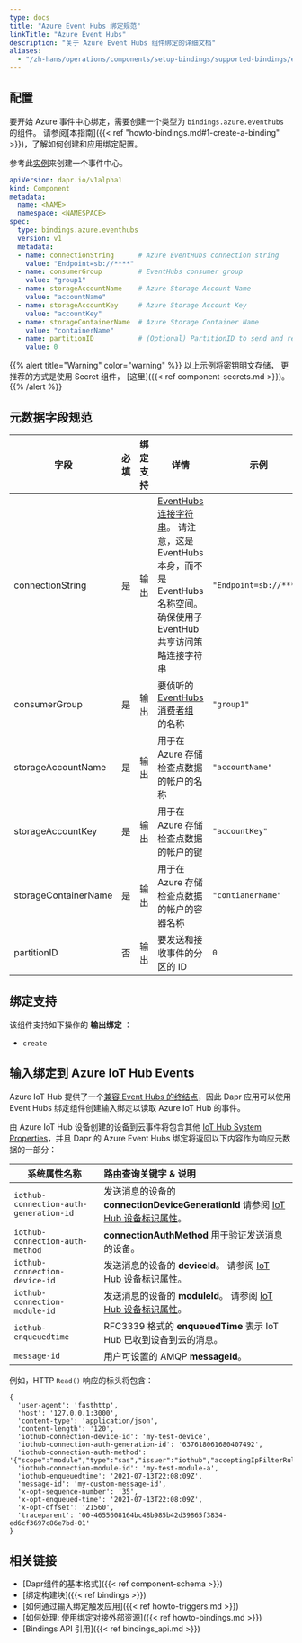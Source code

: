 ```yaml
---
type: docs
title: "Azure Event Hubs 绑定规范"
linkTitle: "Azure Event Hubs"
description: "关于 Azure Event Hubs 组件绑定的详细文档"
aliases:
  - "/zh-hans/operations/components/setup-bindings/supported-bindings/eventhubs/"
---
```


## 配置

要开始 Azure 事件中心绑定，需要创建一个类型为 `bindings.azure.eventhubs` 的组件。 请参阅[本指南]({{< ref "howto-bindings.md#1-create-a-binding" >}})，了解如何创建和应用绑定配置。

参考此[实例](https://docs.microsoft.com/azure/event-hubs/event-hubs-dotnet-framework-getstarted-send)来创建一个事件中心。

```yaml
apiVersion: dapr.io/v1alpha1
kind: Component
metadata:
  name: <NAME>
  namespace: <NAMESPACE>
spec:
  type: bindings.azure.eventhubs
  version: v1
  metadata:
  - name: connectionString      # Azure EventHubs connection string
    value: "Endpoint=sb://****"
  - name: consumerGroup         # EventHubs consumer group
    value: "group1"
  - name: storageAccountName    # Azure Storage Account Name
    value: "accountName"
  - name: storageAccountKey     # Azure Storage Account Key
    value: "accountKey"
  - name: storageContainerName  # Azure Storage Container Name
    value: "containerName"
  - name: partitionID           # (Optional) PartitionID to send and receive events
    value: 0
```

{{% alert title="Warning" color="warning" %}}
以上示例将密钥明文存储， 更推荐的方式是使用 Secret 组件， [这里]({{< ref component-secrets.md >}})。
{{% /alert %}}

## 元数据字段规范

| 字段                   | 必填 | 绑定支持 | 详情                                                                                                                                                                          | 示例                     |
| -------------------- |:--:| ---- | --------------------------------------------------------------------------------------------------------------------------------------------------------------------------- | ---------------------- |
| connectionString     | 是  | 输出   | [EventHubs 连接字符串](https://docs.microsoft.com/azure/event-hubs/authorize-access-shared-access-signature)。 请注意，这是 EventHubs 本身，而不是 EventHubs 名称空间。 确保使用子 EventHub 共享访问策略连接字符串 | `"Endpoint=sb://****"` |
| consumerGroup        | 是  | 输出   | 要侦听的 [EventHubs 消费者组](https://docs.microsoft.com/azure/event-hubs/event-hubs-features#consumer-groups) 的名称                                                                  | `"group1"`             |
| storageAccountName   | 是  | 输出   | 用于在Azure 存储检查点数据的帐户的名称                                                                                                                                                      | `"accountName"`        |
| storageAccountKey    | 是  | 输出   | 用于在Azure 存储检查点数据的帐户的键                                                                                                                                                       | `"accountKey"`         |
| storageContainerName | 是  | 输出   | 用于在Azure 存储检查点数据的帐户的容器名称                                                                                                                                                    | `"contianerName"`      |
| partitionID          | 否  | 输出   | 要发送和接收事件的分区的 ID                                                                                                                                                             | `0`                    |

## 绑定支持

该组件支持如下操作的 **输出绑定** ：

- `create`

## 输入绑定到 Azure IoT Hub Events

Azure IoT Hub 提供了一个[兼容 Event Hubs 的终结点](https://docs.microsoft.com/azure/iot-hub/iot-hub-devguide-messages-read-builtin#read-from-the-built-in-endpoint)，因此 Dapr 应用可以使用 Event Hubs 绑定组件创建输入绑定以读取 Azure IoT Hub 的事件。

由 Azure IoT Hub 设备创建的设备到云事件将包含其他 [IoT Hub System Properties](https://docs.microsoft.com/azure/iot-hub/iot-hub-devguide-messages-construct#system-properties-of-d2c-iot-hub-messages)，并且 Dapr 的 Azure Event Hubs 绑定将返回以下内容作为响应元数据的一部分：

| 系统属性名称                                 | 路由查询关键字 & 说明                                                                                                                                                            |
| -------------------------------------- |:----------------------------------------------------------------------------------------------------------------------------------------------------------------------- |
| `iothub-connection-auth-generation-id` | 发送消息的设备的 **connectionDeviceGenerationId** 请参阅 [IoT Hub 设备标识属性](https://docs.microsoft.com/azure/iot-hub/iot-hub-devguide-identity-registry#device-identity-properties)。 |
| `iothub-connection-auth-method`        | **connectionAuthMethod** 用于验证发送消息的设备。                                                                                                                                   |
| `iothub-connection-device-id`          | 发送消息的设备的 **deviceId**。 请参阅 [IoT Hub 设备标识属性](https://docs.microsoft.com/azure/iot-hub/iot-hub-devguide-identity-registry#device-identity-properties)。                    |
| `iothub-connection-module-id`          | 发送消息的设备的 **moduleId**。 请参阅 [IoT Hub 设备标识属性](https://docs.microsoft.com/azure/iot-hub/iot-hub-devguide-identity-registry#device-identity-properties)。                    |
| `iothub-enqueuedtime`                  | RFC3339 格式的 **enqueuedTime** 表示 IoT Hub 已收到设备到云的消息。                                                                                                                     |
| `message-id`                           | 用户可设置的 AMQP **messageId**。                                                                                                                                              |

例如，HTTP `Read()` 响应的标头将包含：

```nodejs
{
  'user-agent': 'fasthttp',
  'host': '127.0.0.1:3000',
  'content-type': 'application/json',
  'content-length': '120',
  'iothub-connection-device-id': 'my-test-device',
  'iothub-connection-auth-generation-id': '637618061680407492',
  'iothub-connection-auth-method': '{"scope":"module","type":"sas","issuer":"iothub","acceptingIpFilterRule":null}',
  'iothub-connection-module-id': 'my-test-module-a',
  'iothub-enqueuedtime': '2021-07-13T22:08:09Z',
  'message-id': 'my-custom-message-id',
  'x-opt-sequence-number': '35',
  'x-opt-enqueued-time': '2021-07-13T22:08:09Z',
  'x-opt-offset': '21560',
  'traceparent': '00-4655608164bc48b985b42d39865f3834-ed6cf3697c86e7bd-01'
}
```

## 相关链接

- [Dapr组件的基本格式]({{< ref component-schema >}})
- [绑定构建块]({{< ref bindings >}})
- [如何通过输入绑定触发应用]({{< ref howto-triggers.md >}})
- [如何处理: 使用绑定对接外部资源]({{< ref howto-bindings.md >}})
- [Bindings API 引用]({{< ref bindings_api.md >}})
